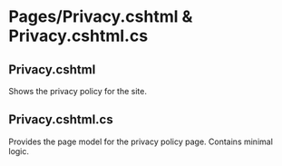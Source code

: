 # Pages/Privacy.cshtml & Privacy.cshtml.cs

## Privacy.cshtml
Shows the privacy policy for the site.

## Privacy.cshtml.cs
Provides the page model for the privacy policy page. Contains minimal logic.
